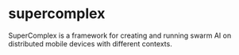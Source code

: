 # supercomplex
SuperComplex is a framework for creating and running swarm AI on distributed mobile devices with different contexts.
